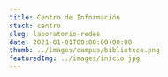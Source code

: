 ```yaml
---
title: Centro de Información
stack: centro
slug: laboratorio-redes
date: 2021-01-01T00:00:00+00:00
thumb: ../images/campus/biblioteca.png
featuredImg: ../images/inicio.jpg
---
```


